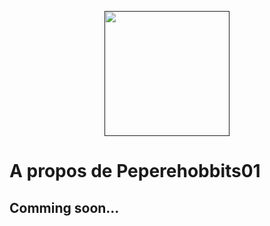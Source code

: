 <p align="center"><a target="_blank" href=""><img height="200" src=""></a></p>

# A propos de Peperehobbits01

## Comming soon...
